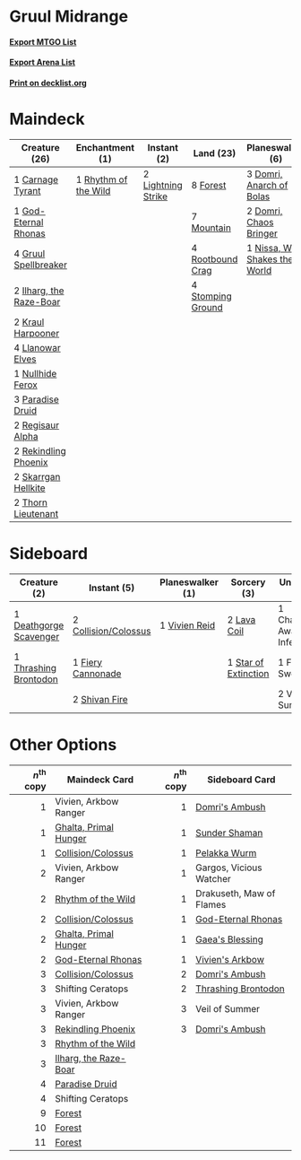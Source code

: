 # Gruul Midrange

#### [Export MTGO List](../collection/Gruul%20Midrange/Gruul%20Midrange.txt)
#### [Export Arena List](../collection/Gruul%20Midrange/Gruul%20Midrange_arena.txt)
#### [Print on decklist.org](http://decklist.org/?deckmain=1%09Carnage%20Tyrant%0A3%09Domri,%20Anarch%20of%20Bolas%0A2%09Domri,%20Chaos%20Bringer%0A8%09Forest%0A1%09God-Eternal%20Rhonas%0A4%09Gruul%20Spellbreaker%0A2%09Ilharg,%20the%20Raze-Boar%0A2%09Kraul%20Harpooner%0A2%09Lightning%20Strike%0A4%09Llanowar%20Elves%0A7%09Mountain%0A1%09Nissa,%20Who%20Shakes%20the%20World%0A1%09Nullhide%20Ferox%0A3%09Paradise%20Druid%0A2%09Regisaur%20Alpha%0A2%09Rekindling%20Phoenix%0A1%09Rhythm%20of%20the%20Wild%0A4%09Rootbound%20Crag%0A2%09Shifting%20Ceratops%0A2%09Skarrgan%20Hellkite%0A4%09Stomping%20Ground%0A2%09Thorn%20Lieutenant&deckside=1%09Chandra,%20Awakened%20Inferno%0A2%09Collision/Colossus%0A1%09Deathgorge%20Scavenger%0A1%09Fiery%20Cannonade%0A1%09Flame%20Sweep%0A2%09Lava%20Coil%0A2%09Shivan%20Fire%0A1%09Star%20of%20Extinction%0A1%09Thrashing%20Brontodon%0A2%09Veil%20of%20Summer%0A1%09Vivien%20Reid)
# Maindeck

|                                          Creature (26)                                           |                                        Enchantment (1)                                        |                                         Instant (2)                                         |                                         Land (23)                                          |                                            Planeswalker (6)                                            |    Unknown (2)    |
|--------------------------------------------------------------------------------------------------|-----------------------------------------------------------------------------------------------|---------------------------------------------------------------------------------------------|--------------------------------------------------------------------------------------------|--------------------------------------------------------------------------------------------------------|-------------------|
|1 [Carnage Tyrant](http://gatherer.wizards.com/Pages/Card/Details.aspx?multiverseid=435334)       |1 [Rhythm of the Wild](http://gatherer.wizards.com/Pages/Card/Details.aspx?multiverseid=457345)|2 [Lightning Strike](http://gatherer.wizards.com/Pages/Card/Details.aspx?multiverseid=383299)|8 [Forest](http://gatherer.wizards.com/Pages/Card/Details.aspx?multiverseid=439860)         |3 [Domri, Anarch of Bolas](http://gatherer.wizards.com/Pages/Card/Details.aspx?multiverseid=461118)     |2 Shifting Ceratops|
|1 [God-Eternal Rhonas](http://gatherer.wizards.com/Pages/Card/Details.aspx?multiverseid=461090)   |                                                                                               |                                                                                             |7 [Mountain](http://gatherer.wizards.com/Pages/Card/Details.aspx?multiverseid=439859)       |2 [Domri, Chaos Bringer](http://gatherer.wizards.com/Pages/Card/Details.aspx?multiverseid=460128)       |                   |
|4 [Gruul Spellbreaker](http://gatherer.wizards.com/Pages/Card/Details.aspx?multiverseid=457323)   |                                                                                               |                                                                                             |4 [Rootbound Crag](http://gatherer.wizards.com/Pages/Card/Details.aspx?multiverseid=420934) |1 [Nissa, Who Shakes the World](http://gatherer.wizards.com/Pages/Card/Details.aspx?multiverseid=461096)|                   |
|2 [Ilharg, the Raze-Boar](http://gatherer.wizards.com/Pages/Card/Details.aspx?multiverseid=461060)|                                                                                               |                                                                                             |4 [Stomping Ground](http://gatherer.wizards.com/Pages/Card/Details.aspx?multiverseid=405110)|                                                                                                        |                   |
|2 [Kraul Harpooner](http://gatherer.wizards.com/Pages/Card/Details.aspx?multiverseid=452886)      |                                                                                               |                                                                                             |                                                                                            |                                                                                                        |                   |
|4 [Llanowar Elves](http://gatherer.wizards.com/Pages/Card/Details.aspx?multiverseid=129626)       |                                                                                               |                                                                                             |                                                                                            |                                                                                                        |                   |
|1 [Nullhide Ferox](http://gatherer.wizards.com/Pages/Card/Details.aspx?multiverseid=452888)       |                                                                                               |                                                                                             |                                                                                            |                                                                                                        |                   |
|3 [Paradise Druid](http://gatherer.wizards.com/Pages/Card/Details.aspx?multiverseid=461098)       |                                                                                               |                                                                                             |                                                                                            |                                                                                                        |                   |
|2 [Regisaur Alpha](http://gatherer.wizards.com/Pages/Card/Details.aspx?multiverseid=435383)       |                                                                                               |                                                                                             |                                                                                            |                                                                                                        |                   |
|2 [Rekindling Phoenix](http://gatherer.wizards.com/Pages/Card/Details.aspx?multiverseid=439768)   |                                                                                               |                                                                                             |                                                                                            |                                                                                                        |                   |
|2 [Skarrgan Hellkite](http://gatherer.wizards.com/Pages/Card/Details.aspx?multiverseid=457258)    |                                                                                               |                                                                                             |                                                                                            |                                                                                                        |                   |
|2 [Thorn Lieutenant](http://gatherer.wizards.com/Pages/Card/Details.aspx?multiverseid=447339)     |                                                                                               |                                                                                             |                                                                                            |                                                                                                        |                   |


# Sideboard

|                                          Creature (2)                                           |                                          Instant (5)                                          |                                    Planeswalker (1)                                    |                                          Sorcery (3)                                          |        Unknown (4)        |
|-------------------------------------------------------------------------------------------------|-----------------------------------------------------------------------------------------------|----------------------------------------------------------------------------------------|-----------------------------------------------------------------------------------------------|---------------------------|
|1 [Deathgorge Scavenger](http://gatherer.wizards.com/Pages/Card/Details.aspx?multiverseid=435339)|2 [Collision/Colossus](http://gatherer.wizards.com/Pages/Card/Details.aspx?multiverseid=457367)|1 [Vivien Reid](http://gatherer.wizards.com/Pages/Card/Details.aspx?multiverseid=447344)|2 [Lava Coil](http://gatherer.wizards.com/Pages/Card/Details.aspx?multiverseid=452858)         |1 Chandra, Awakened Inferno|
|1 [Thrashing Brontodon](http://gatherer.wizards.com/Pages/Card/Details.aspx?multiverseid=456570) |1 [Fiery Cannonade](http://gatherer.wizards.com/Pages/Card/Details.aspx?multiverseid=435297)   |                                                                                        |1 [Star of Extinction](http://gatherer.wizards.com/Pages/Card/Details.aspx?multiverseid=435315)|1 Flame Sweep              |
|                                                                                                 |2 [Shivan Fire](http://gatherer.wizards.com/Pages/Card/Details.aspx?multiverseid=443030)       |                                                                                        |                                                                                               |2 Veil of Summer           |


# Other Options

|*n*<sup>th</sup> copy|                                         Maindeck Card                                          |*n*<sup>th</sup> copy|                                        Sideboard Card                                        |
|--------------------:|------------------------------------------------------------------------------------------------|--------------------:|----------------------------------------------------------------------------------------------|
|                    1|Vivien, Arkbow Ranger                                                                           |                    1|[Domri's Ambush](http://gatherer.wizards.com/Pages/Card/Details.aspx?multiverseid=461119)     |
|                    1|[Ghalta, Primal Hunger](http://gatherer.wizards.com/Pages/Card/Details.aspx?multiverseid=456564)|                    1|[Sunder Shaman](http://gatherer.wizards.com/Pages/Card/Details.aspx?multiverseid=457354)      |
|                    1|[Collision/Colossus](http://gatherer.wizards.com/Pages/Card/Details.aspx?multiverseid=457367)   |                    1|[Pelakka Wurm](http://gatherer.wizards.com/Pages/Card/Details.aspx?multiverseid=382322)       |
|                    2|Vivien, Arkbow Ranger                                                                           |                    1|Gargos, Vicious Watcher                                                                       |
|                    2|[Rhythm of the Wild](http://gatherer.wizards.com/Pages/Card/Details.aspx?multiverseid=457345)   |                    1|Drakuseth, Maw of Flames                                                                      |
|                    2|[Collision/Colossus](http://gatherer.wizards.com/Pages/Card/Details.aspx?multiverseid=457367)   |                    1|[God-Eternal Rhonas](http://gatherer.wizards.com/Pages/Card/Details.aspx?multiverseid=461090) |
|                    2|[Ghalta, Primal Hunger](http://gatherer.wizards.com/Pages/Card/Details.aspx?multiverseid=456564)|                    1|[Gaea's Blessing](http://gatherer.wizards.com/Pages/Card/Details.aspx?multiverseid=417433)    |
|                    2|[God-Eternal Rhonas](http://gatherer.wizards.com/Pages/Card/Details.aspx?multiverseid=461090)   |                    1|[Vivien's Arkbow](http://gatherer.wizards.com/Pages/Card/Details.aspx?multiverseid=461108)    |
|                    3|[Collision/Colossus](http://gatherer.wizards.com/Pages/Card/Details.aspx?multiverseid=457367)   |                    2|[Domri's Ambush](http://gatherer.wizards.com/Pages/Card/Details.aspx?multiverseid=461119)     |
|                    3|Shifting Ceratops                                                                               |                    2|[Thrashing Brontodon](http://gatherer.wizards.com/Pages/Card/Details.aspx?multiverseid=456570)|
|                    3|Vivien, Arkbow Ranger                                                                           |                    3|Veil of Summer                                                                                |
|                    3|[Rekindling Phoenix](http://gatherer.wizards.com/Pages/Card/Details.aspx?multiverseid=439768)   |                    3|[Domri's Ambush](http://gatherer.wizards.com/Pages/Card/Details.aspx?multiverseid=461119)     |
|                    3|[Rhythm of the Wild](http://gatherer.wizards.com/Pages/Card/Details.aspx?multiverseid=457345)   |                     |                                                                                              |
|                    3|[Ilharg, the Raze-Boar](http://gatherer.wizards.com/Pages/Card/Details.aspx?multiverseid=461060)|                     |                                                                                              |
|                    4|[Paradise Druid](http://gatherer.wizards.com/Pages/Card/Details.aspx?multiverseid=461098)       |                     |                                                                                              |
|                    4|Shifting Ceratops                                                                               |                     |                                                                                              |
|                    9|[Forest](http://gatherer.wizards.com/Pages/Card/Details.aspx?multiverseid=439860)               |                     |                                                                                              |
|                   10|[Forest](http://gatherer.wizards.com/Pages/Card/Details.aspx?multiverseid=439860)               |                     |                                                                                              |
|                   11|[Forest](http://gatherer.wizards.com/Pages/Card/Details.aspx?multiverseid=439860)               |                     |                                                                                              |

